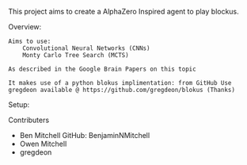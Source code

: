 This project aims to create a AlphaZero Inspired agent to play blockus.


Overview:


    Aims to use:
        Convolutional Neural Networks (CNNs)
        Monty Carlo Tree Search (MCTS)

    As described in the Google Brain Papers on this topic

    It makes use of a python blokus implimentation: from GitHub Use gregdeon available @ https://github.com/gregdeon/blokus (Thanks)
    

Setup:

Contributers
- Ben Mitchell  GitHub: BenjaminNMitchell
- Owen Mitchell 
- gregdeon 

